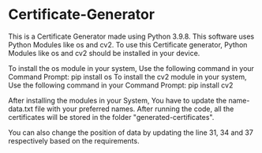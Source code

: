 # Certificate-Generator
This is a Certificate Generator made using Python 3.9.8. This software uses Python Modules like os and cv2.
To use this Certificate generator, Python Modules like os and cv2 should be installed in your device.

To install the os module in your system, Use the following command in your Command Prompt:
                      pip install os
To install the cv2 module in your system, Use the following command in your Command Prompt:
                      pip install cv2

After installing the modules in your System, You have to update the name-data.txt file with your preferred names.
After running the code, all the certificates will be stored in the folder "generated-certificates".

You can also change the position of data by updating the line 31, 34 and 37 respectively based on the requirements.
